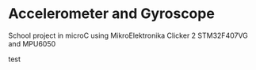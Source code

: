 # Accelerometer and Gyroscope
School project in microC using MikroElektronika Clicker 2 STM32F407VG and MPU6050

test
